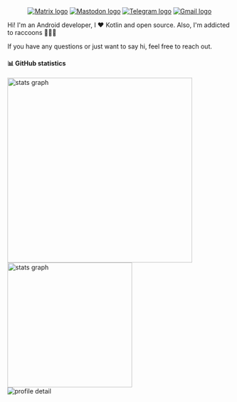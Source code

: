 <!-- badge -->
<div align="center">
  <a href="https://matrix.to/#/@dieguitux8623:matrix.org" target="_blank"><img alt="Matrix logo" src="https://img.shields.io/badge/matrix-8cffb2?logo=Matrix" /></a>
  <a href="https://androiddev.social/@janTeko" target="_blank"><img alt="Mastodon logo" src="https://img.shields.io/badge/mastodon-bfbfff?logo=Mastodon" /></a>
  <a href="https://t.me/akesi_seli" target="_blank"><img alt="Telegram logo" src="https://img.shields.io/badge/telegram-cdebff?logo=Telegram" /></a>
  <a href="mailto:andonguenena@gmail.com" target="_blank"><img alt="Gmail logo" src="https://img.shields.io/badge/email-ff9bb5?logo=Gmail" /></a>
</div>

Hi! I'm an Android developer, I ❤️ Kotlin and open source. Also, I'm addicted to raccoons 🦝🦝🦝

If you have any questions or just want to say hi, feel free to reach out.

#### 📊 GitHub statistics

<div>
  <img alt="stats graph" width="415" src="https://streak-stats.demolab.com/?user=AkesiSeli&theme=midnight_purple" />
  <img alt="stats graph" width="280" src="http://github-profile-summary-cards.vercel.app/api/cards/stats?username=AkesiSeli&hide=stars&theme=midnight_purple" />
</div>
<div>
  <img alt="profile detail" src="http://github-profile-summary-cards.vercel.app/api/cards/profile-details?username=AkesiSeli&theme=midnight_purple" />
</div>

<!---
AkesiSeli/AkesiSeli is a ✨ special ✨ repository because its `README.md` (this file) appears on your GitHub profile.
You can click the Preview link to take a look at your changes.
--->
